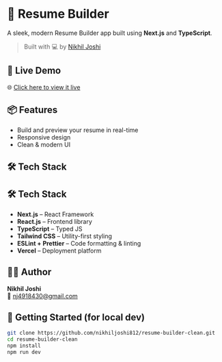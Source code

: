# 📄 Resume Builder

A sleek, modern Resume Builder app built using **Next.js** and **TypeScript**.

> Built with 💻 by [Nikhil Joshi](mailto:nj4918430@gmail.com)

## 🚀 Live Demo
🌐 [Click here to view it live](https://resume-builder-clean.vercel.app)

## 📦 Features
- Build and preview your resume in real-time
- Responsive design
- Clean & modern UI

## 🛠 Tech Stack
## 🛠 Tech Stack
- **Next.js** – React Framework
- **React.js** – Frontend library
- **TypeScript** – Typed JS
- **Tailwind CSS** – Utility-first styling
- **ESLint + Prettier** – Code formatting & linting
- **Vercel** – Deployment platform


## 🧑‍💻 Author
**Nikhil Joshi**  
📧 [nj4918430@gmail.com](mailto:nj4918430@gmail.com)

## 🚀 Getting Started (for local dev)
```bash
git clone https://github.com/nikhiljoshi812/resume-builder-clean.git
cd resume-builder-clean
npm install
npm run dev

